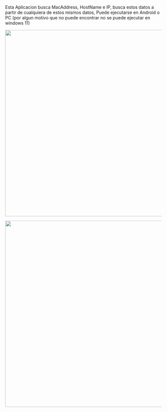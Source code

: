 Esta Aplicacion busca MacAddress, HostName e IP, busca estos datos a partir de cualquiera de estos mismos datos, Puede ejecutarse en Android o PC (por algun motivo que no puede encontrar no se puede ejecutar en windows 11)

<img src="https://i.postimg.cc/nhm2Cxyq/image.png" width="600"/> </n>


<img src="https://i.postimg.cc/CMHVfTgT/image.png" width="600"/>
